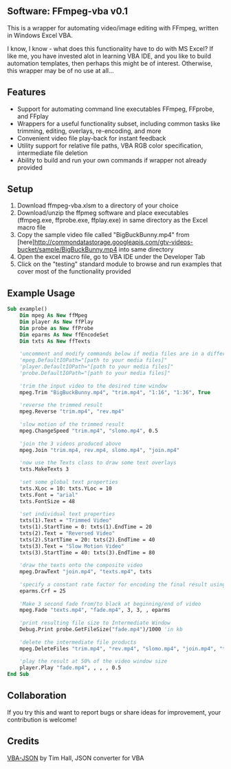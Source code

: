 ## Software: FFmpeg-vba v0.1

This is a wrapper for automating video/image editing with FFmpeg, written in Windows Excel VBA.

I know, I know - what does this functionality have to do with MS Excel? If like me, you have invested alot in learning VBA IDE, and you like to build automation templates, then perhaps this might be of interest. Otherwise, this wrapper may be of no use at all...

## Features

- Support for automating command line executables FFmpeg, FFprobe, and FFplay 
- Wrappers for a useful functionality subset, including common tasks like trimming, editing, overlays, re-encoding, and more
- Convenient video file play-back for instant feedback
- Utility support for relative file paths, VBA RGB color specification, intermediate file deletion
- Ability to build and run your own commands if wrapper not already provided

## Setup

1) Download ffmpeg-vba.xlsm to a directory of your choice
2) Download/unzip the ffpmeg software and place executables (ffmpeg.exe, ffprobe.exe, ffplay.exe) in same directory as the Excel macro file
3) Copy the sample video file called "BigBuckBunny.mp4" from [here]http://commondatastorage.googleapis.com/gtv-videos-bucket/sample/BigBuckBunny.mp4 into same directory
4) Open the excel macro file, go to VBA IDE under the Developer Tab
5) Click on the "testing" standard module to browse and run examples that cover most of the functionality provided

## Example Usage

```vb
Sub example()
    Dim mpeg As New ffMpeg
    Dim player As New ffPlay
    Dim probe as New ffProbe
    Dim eparms As New ffEncodeSet
    Dim txts As New ffTexts
    
    'uncomment and modify commands below if media files are in a different loc than this Excel file
    'mpeg.DefaultIOPath="[path to your media files]"
    'player.DefaultIOPath="[path to your media files]"
    'probe.DefaultIOPath="[path to your media files]"
    
    'trim the input video to the desired time window
    mpeg.Trim "BigBuckBunny.mp4", "trim.mp4", "1:16", "1:36", True
    
    'reverse the trimmed result
    mpeg.Reverse "trim.mp4", "rev.mp4"
    
    'slow motion of the trimmed result
    mpeg.ChangeSpeed "trim.mp4", "slomo.mp4", 0.5
    
    'join the 3 videos produced above
    mpeg.Join "trim.mp4, rev.mp4, slomo.mp4", "join.mp4"
    
    'now use the Texts class to draw some text overlays
    txts.MakeTexts 3
    
    'set some global text properties
    txts.XLoc = 10: txts.YLoc = 10
    txts.Font = "arial"
    txts.FontSize = 48
    
    'set individual text properties
    txts(1).Text = "Trimmed Video"
    txts(1).StartTime = 0: txts(1).EndTime = 20
    txts(2).Text = "Reversed Video"
    txts(2).StartTime = 20: txts(2).EndTime = 40
    txts(3).Text = "Slow Motion Video"
    txts(3).StartTime = 40: txts(3).EndTime = 80
    
    'draw the texts onto the composite video
    mpeg.DrawText "join.mp4", "texts.mp4", txts
    
    'specify a constant rate factor for encoding the final result using EncodeSet class
    eparms.Crf = 25
    
    'Make 3 second fade from/to black at beginning/end of video
    mpeg.Fade "texts.mp4", "fade.mp4", 3, 3, , eparms
    
    'print resulting file size to Intermediate Window
    Debug.Print probe.GetFileSize("fade.mp4")/1000 'in kb
    
    'delete the intermediate file products
    mpeg.DeleteFiles "trim.mp4", "rev.mp4", "slomo.mp4", "join.mp4", "texts.mp4"
    
    'play the result at 50% of the video window size
    player.Play "fade.mp4", , , , 0.5
End Sub
```

## Collaboration

If you try this and want to report bugs or share ideas for improvement, your contribution is welcome!

## Credits

[VBA-JSON](https://github.com/VBA-tools/VBA-JSON) by Tim Hall, JSON converter for VBA
